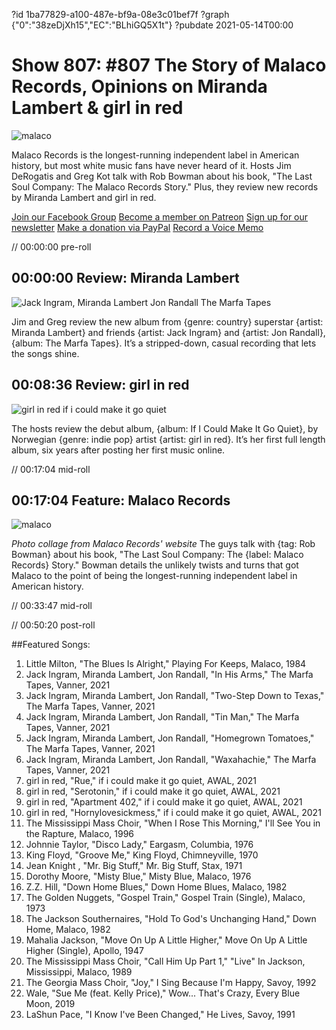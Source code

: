 ?id 1ba77829-a100-487e-bf9a-08e3c01bef7f
?graph {"0":"38zeDjXh15","EC":"BLhiGQ5X1t"}
?pubdate 2021-05-14T00:00
# Show 807: #807 The Story of Malaco Records, Opinions on Miranda Lambert & girl in red
![malaco](https://static.soundopinions.org/images/2021/malaco.jpeg)

Malaco Records is the longest-running independent label in American history, but most white music fans have never heard of it. Hosts Jim DeRogatis and Greg Kot talk with Rob Bowman about his book, "The Last Soul Company: The Malaco Records Story." Plus, they review new records by Miranda Lambert and girl in red. 

[Join our Facebook Group](https://bit.ly/3sivr9T)
[Become a member on Patreon](https://bit.ly/3slWZvc)
[Sign up for our newsletter](https://bit.ly/3eEvRnG) 
[Make a donation via PayPal](https://bit.ly/3dmt9lU)
[Record a Voice Memo](https://bit.ly/2RyD5Ah)


// 00:00:00 pre-roll

## 00:00:00 Review: Miranda Lambert

![Jack Ingram, Miranda Lambert  Jon Randall The Marfa Tapes](https://static.soundopinions.org/assets/807/01.jpg)

Jim and Greg review the new album from {genre: country} superstar {artist: Miranda Lambert} and friends {artist: Jack Ingram} and {artist: Jon Randall}, {album: The Marfa Tapes}. It’s a stripped-down, casual recording that lets the songs shine.

## 00:08:36 Review: girl in red

![girl in red if i could make it go quiet](https://static.soundopinions.org/assets/807/EC3.jpg)

The hosts review the debut album, {album: If I Could Make It Go Quiet}, by Norwegian {genre: indie pop} artist {artist: girl in red}. It’s her first full length album, six years after posting her first music online.  

// 00:17:04 mid-roll

## 00:17:04 Feature: Malaco Records
![malaco](https://static.soundopinions.org/images/2021/22-300x218.jpeg)


*Photo collage from Malaco Records' website*
The guys talk with {tag: Rob Bowman} about his book, "The Last Soul Company: The {label: Malaco Records} Story." Bowman details the unlikely twists and turns that got Malaco to the point of being the longest-running independent label in American history.

// 00:33:47 mid-roll

// 00:50:20 post-roll


##Featured Songs:

1. Little Milton, "The Blues Is Alright," Playing For Keeps, Malaco, 1984
1. Jack Ingram, Miranda Lambert, Jon Randall, "In His Arms," The Marfa Tapes, Vanner, 2021
1. Jack Ingram, Miranda Lambert, Jon Randall, "Two-Step Down to Texas," The Marfa Tapes, Vanner, 2021
1. Jack Ingram, Miranda Lambert, Jon Randall, "Tin Man," The Marfa Tapes, Vanner, 2021
1. Jack Ingram, Miranda Lambert, Jon Randall, "Homegrown Tomatoes," The Marfa Tapes, Vanner, 2021
1. Jack Ingram, Miranda Lambert, Jon Randall, "Waxahachie," The Marfa Tapes, Vanner, 2021
1. girl in red, "Rue," if i could make it go quiet, AWAL, 2021
1. girl in red, "Serotonin," if i could make it go quiet, AWAL, 2021
1. girl in red, "Apartment 402," if i could make it go quiet, AWAL, 2021
1. girl in red, "Hornylovesickmess," if i could make it go quiet, AWAL, 2021
1. The Mississippi Mass Choir, "When I Rose This Morning," I'll See You in the Rapture, Malaco, 1996
1. Johnnie Taylor, "Disco Lady," Eargasm, Columbia, 1976
1. King Floyd, "Groove Me," King Floyd, Chimneyville, 1970
1. Jean Knight , "Mr. Big Stuff," Mr. Big Stuff, Stax, 1971
1. Dorothy Moore, "Misty Blue," Misty Blue, Malaco, 1976
1. Z.Z. Hill, "Down Home Blues," Down Home Blues, Malaco, 1982
1. The Golden Nuggets, "Gospel Train," Gospel Train (Single), Malaco, 1973
1. The Jackson Southernaires, "Hold To God's Unchanging Hand," Down Home, Malaco, 1982
1. Mahalia Jackson, "Move On Up A Little Higher," Move On Up A Little Higher (Single), Apollo, 1947
1. The Mississippi Mass Choir, "Call Him Up Part 1," "Live" In Jackson, Mississippi, Malaco, 1989
1. The Georgia Mass Choir, "Joy," I Sing Because I'm Happy, Savoy, 1992
1. Wale, "Sue Me (feat. Kelly Price)," Wow... That's Crazy, Every Blue Moon, 2019
1. LaShun Pace, "I Know I've Been Changed," He Lives, Savoy, 1991
